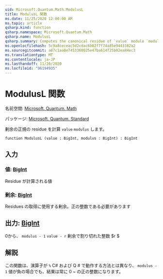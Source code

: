```yaml
---
uid: Microsoft.Quantum.Math.ModulusL
title: ModulusL 関数
ms.date: 11/25/2020 12:00:00 AM
ms.topic: article
qsharp.kind: function
qsharp.namespace: Microsoft.Quantum.Math
qsharp.name: ModulusL
qsharp.summary: Computes the canonical residue of `value` modulo `modulus`.
ms.openlocfilehash: 5c9a8ceceac5d2cdac6b82f7f74a85e9443382a2
ms.sourcegitcommit: a87c1aa8e7453360025e47ba614f25b02ea84ec3
ms.translationtype: MT
ms.contentlocale: ja-JP
ms.lasthandoff: 11/26/2020
ms.locfileid: "96194935"
---
```

# <a name="modulusl-function"></a>ModulusL 関数

名前空間: [Microsoft. Quantum. Math](xref:Microsoft.Quantum.Math)

パッケージ: [Microsoft. Quantum. Standard](https://nuget.org/packages/Microsoft.Quantum.Standard)


剰余の正規の residue を計算 `value` `modulus` します。

```qsharp
function ModulusL (value : BigInt, modulus : BigInt) : BigInt
```


## <a name="input"></a>入力

### <a name="value--bigint"></a>値: [BigInt](xref:microsoft.quantum.lang-ref.bigint)

Residue が計算される値


### <a name="modulus--bigint"></a>剰余: [BigInt](xref:microsoft.quantum.lang-ref.bigint)

Residues の取得に使用する剰余。正の整数である必要があります



## <a name="output--bigint"></a>出力: [BigInt](xref:microsoft.quantum.lang-ref.bigint)

0から、 `modulus - 1` `value - r` 剰余で割り切れた整数 $r $

## <a name="remarks"></a>解説

この関数は、演算子が `%` C# および Q # で動作する方法とは異なり、 `modulus - 1` 値が負の場合でも、結果は常に 0 ~ の正の整数になります。